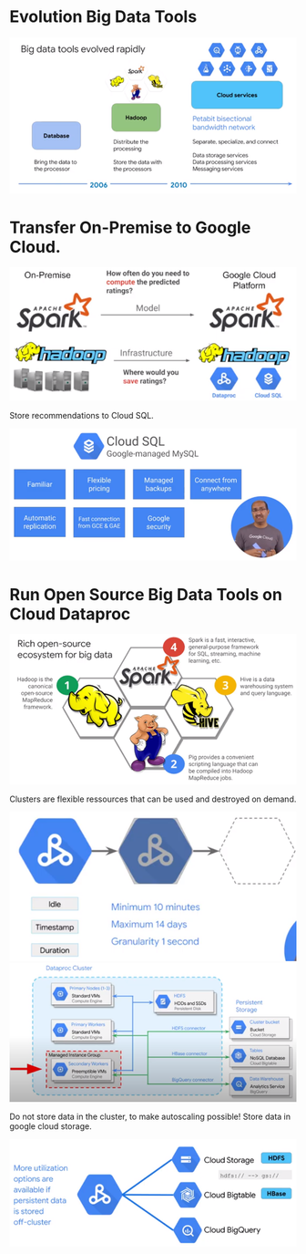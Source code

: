 # Evolution Big Data Tools

![Storage Tree](../../img/gcp_storage_patterns3.png)

# Transfer On-Premise to Google Cloud.

![Recommend 3](../../img/gcp_recommend_3.png)

Store recommendations to Cloud SQL.

![Recommend 4](../../img/gcp_recommend_4.png)

# Run Open Source Big Data Tools on Cloud Dataproc

![Recommend 5](../../img/gcp_recommend_5.png)

Clusters are flexible ressources that can be used and destroyed on demand.

![Recommend 6](../../img/gcp_recommend_6.png)  
![Recommend 7](../../img/gcp_recommend_7.png)

Do not store data in the cluster, to make autoscaling possible! Store data in google cloud storage.

![Recommend 8](../../img/gcp_recommend_8.png)
